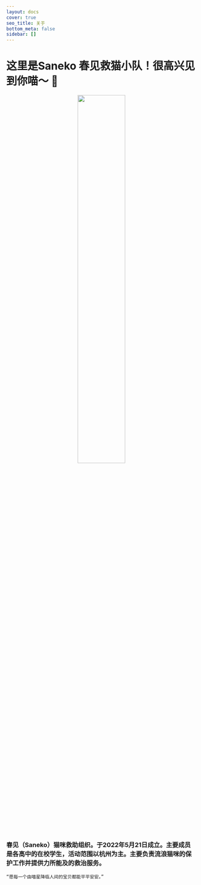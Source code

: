 ```yaml
---
layout: docs
cover: true
seo_title: 关于
bottom_meta: false
sidebar: []
---
```


# 这里是Saneko 春见救猫小队！很高兴见到你喵～ 👋


<div  align="center"><img src="https://s1.ax1x.com/2022/05/22/OvcXvt.png" width="50%" height="50%"> </div>  

### 春见（Saneko）猫咪救助组织。于2022年5月21日成立。主要成员是各高中的在校学生，活动范围以杭州为主。主要负责流浪猫咪的保护工作并提供力所能及的救治服务。

    “愿每一个由喵星降临人间的宝贝都能平平安安。”